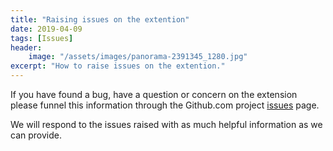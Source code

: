 ```yaml
---
title: "Raising issues on the extention"
date: 2019-04-09
tags: [Issues]
header:
    image: "/assets/images/panorama-2391345_1280.jpg"
excerpt: "How to raise issues on the extention."
---
```

If you have found a bug, have a question or concern on the extension please funnel this information through the Github.com project <a href="https://aka.ms/O365FiddlerExtensionIssues" target="_blank">issues</a> page.

We will respond to the issues raised with as much helpful information as we can provide.